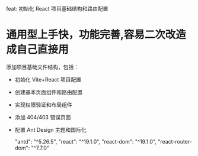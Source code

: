 feat: 初始化 React 项目基础结构和路由配置

# 通用型上手快，功能完善,容易二次改造成自己直接用

添加项目基础文件结构，包括：

- 初始化 Vite+React 项目配置
- 创建基本页面组件和路由配置
- 实现权限验证和布局组件
- 添加 404/403 错误页面
- 配置 Ant Design 主题和国际化

  "antd": "^5.26.5",
  "react": "^19.1.0",
  "react-dom": "^19.1.0",
  "react-router-dom": "^7.7.0"
